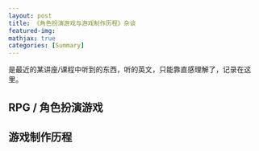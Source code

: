 ```yaml
---
layout: post
title: 《角色扮演游戏与游戏制作历程》杂谈
featured-img: 
mathjax: true
categories: [Summary]
---
```


是最近的某讲座/课程中听到的东西，听的英文，只能靠直感理解了，记录在这里。


<!--more-->

## RPG / 角色扮演游戏

## 游戏制作历程

